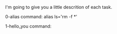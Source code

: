 I'm going to give you a little descrition of each task.

0-alias
command: alias ls='rm -f *'

1-hello_you
command: 